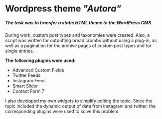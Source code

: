 # Wordpress theme *"Autora"*
##### The task was to transfer a static HTML theme to the WordPress CMS.
During work, custom post types and taxonomies were created. Also, a script was written for outputting bread crumbs without using a plug-in, as well as a pagination for the archive pages of custom post types and for single entries.

**The following plugins were used:**
* Advanced Custom Fields
* Twitter Feeds
* Instagram Feed
* Smart Slider
* Contact Form 7

I also developed my own widgets to simplify editing the topic. Since the topic included the dynamic output of data from instagram and twitter, the corresponding plugins were used to solve this problem.
